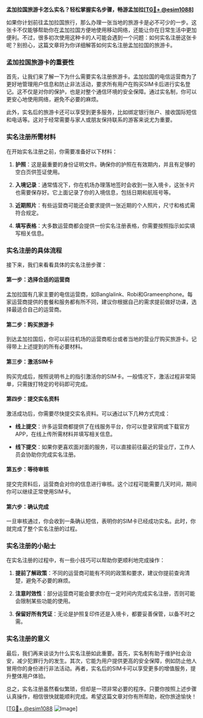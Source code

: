 **孟加拉国旅游卡怎么实名？轻松掌握实名步骤，畅游孟加拉[[TG💪+ @esim1088](https://t.me/s/esim1088)]**

如果你计划前往孟加拉国旅行，那么办理一张当地的旅游卡是必不可少的一步。这张卡不仅能够帮助你在孟加拉国方便地使用移动网络，还能让你在日常生活中更加便利。不过，很多初次使用这种卡的人可能会遇到一个问题：如何实名注册这张卡呢？别担心，这篇文章将为你详细解答如何实名注册孟加拉国的旅游卡。

### 孟加拉国旅游卡的重要性

首先，让我们来了解一下为什么需要实名注册旅游卡。孟加拉国的电信运营商为了更好地管理用户信息和防止非法活动，要求所有用户在购买SIM卡后进行实名登记。这不仅是对你的保护，也是对整个通信环境的安全保障。通过实名制，你可以更安心地使用网络，避免不必要的麻烦。

此外，实名后的旅游卡还可以享受到更多服务，比如绑定银行账户、接收国际短信和电话等。这对于经常需要与家人或朋友保持联系的游客来说尤为重要。

### 实名注册所需材料

在开始实名注册之前，你需要准备好以下材料：

1. **护照**：这是最重要的身份证明文件。确保你的护照在有效期内，并且有足够的空白页供签证使用。
   
2. **入境记录**：通常情况下，你在机场办理落地签时会收到一张入境卡，这张卡片也需要保存好。它上面记录了你的入境信息，包括日期和航班号等。

3. **近期照片**：有些运营商可能还会要求提供一张近期的个人照片，尺寸和格式需符合规定。

4. **填写表格**：大多数运营商都会提供一份实名注册表格，你需要按照指示如实填写相关信息。

### 实名注册的具体流程

接下来，我们来看看具体的实名注册步骤：

#### 第一步：选择合适的运营商

孟加拉国有几家主要的电信运营商，如Banglalink、Robi和Grameenphone。每家运营商提供的套餐和服务都有所不同，建议你根据自己的需求提前做好功课，选择最适合自己的运营商。

#### 第二步：购买旅游卡

到达孟加拉国后，你可以前往机场的运营商柜台或者当地的营业厅购买旅游卡。记得带上上述提到的所有必要材料。

#### 第三步：激活SIM卡

购买完成后，按照说明书上的指引激活你的SIM卡。一般情况下，激活过程非常简单，只需拨打特定的号码即可完成。

#### 第四步：提交实名资料

激活成功后，你需要尽快提交实名资料。可以通过以下几种方式完成：

- **线上提交**：许多运营商都提供了在线服务平台，你可以登录官网或下载官方APP，在线上传所需材料并填写相关信息。
  
- **线下提交**：如果你更喜欢面对面的服务，可以直接前往最近的营业厅，工作人员会协助你完成实名注册。

#### 第五步：等待审核

提交完资料后，运营商会对你的信息进行审核。这个过程可能需要几天时间，期间你可以继续正常使用SIM卡。

#### 第六步：确认完成

一旦审核通过，你会收到一条确认短信，表明你的SIM卡已经成功实名。此时，你就完成了整个实名注册的过程。

### 实名注册的小贴士

在实名注册的过程中，有一些小技巧可以帮助你更顺利地完成操作：

1. **提前了解政策**：不同的运营商可能有不同的政策和要求，建议你提前查询清楚，避免不必要的麻烦。
   
2. **注意时效性**：部分运营商可能会要求你在一定时间内完成实名注册，否则可能会限制某些功能的使用。

3. **保留好所有凭证**：无论是护照复印件还是入境卡，都要妥善保管，以备不时之需。

### 实名注册的意义

最后，我们再来谈谈为什么实名注册如此重要。首先，实名制有助于维护社会治安，减少犯罪行为的发生。其次，它能为用户提供更高的安全保障，例如防止他人冒用你的身份进行非法活动。再者，实名后的SIM卡可以享受更多的增值服务，提升整体用户体验。

总之，实名注册虽然看似繁琐，但却是一项非常必要的程序。只要你按照上述步骤认真操作，相信很快就能顺利完成。希望这篇文章对你有所帮助，祝你旅途愉快！

[[TG💪+ @esim1088](https://t.me/s/esim1088) ![Image](https://i.postimg.cc/4NQfJmqS/Snipaste-2025-05-13-00-14-12.png)]